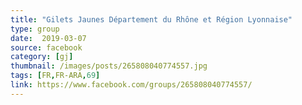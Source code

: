 ```yaml
---
title: "Gilets Jaunes Département du Rhône et Région Lyonnaise"
type: group
date:  2019-03-07
source: facebook
category: [gj]
thumbnail: /images/posts/265808040774557.jpg
tags: [FR,FR-ARA,69]
link: https://www.facebook.com/groups/265808040774557/
---
```

